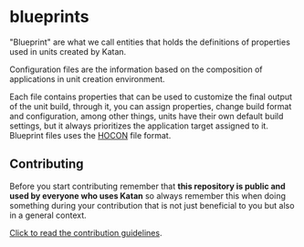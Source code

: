 # blueprints

"Blueprint" are what we call entities that holds the definitions of properties used in units created by Katan.

Configuration files are the information based on the composition of applications in unit creation environment.

Each file contains properties that can be used to customize the final output of the unit build, through it, you can
assign properties, change build format and configuration, among other things, units have their own default build
settings, but it always prioritizes the application target assigned to it. Blueprint files uses
the [HOCON](https://github.com/lightbend/config/blob/main/HOCON.md) file format.

## Contributing

Before you start contributing remember that **this repository is public and used by everyone who uses Katan** so always
remember this when doing something during your contribution that is not just beneficial to you but also in a general
context.

[Click to read the contribution guidelines](https://github.com/KatanPanel/blueprints/blob/main/CONTRIBUTING.md).
